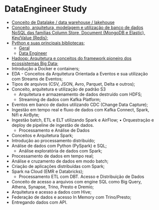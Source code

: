 # DataEngineer Study

- [Conceito de Datalake / data warehouse / lakehouse](./Conceitos/Datalake_DataWarehouse_Lakehouse.md)
- [Conceito, arquitetura, modelagem e utilização de banco de dados NoSQL das famílias Column Store, Document (MongoDB e Elastic), Key/Value (Redis);](./NoSQL_Databases/Databases.md)
- [Python e suas principais bibliotecas;](./Programação/)
  - [Geral](./Programação/Python_Geral.md)
  - [Data Engineer](./Programação/Python_Data_Engineer.md)
- [Hadoop: Arquitetura e conceitos do framework pioneiro dos ecossistemas Big Data;](./Conceitos/Hadoop.md)
- Introdução a Docker e containers;
- EDA - Conceitos da Arquitetura Orientada a Eventos e sua utilização com Streams de Eventos;
- Tipos de arquivos (CSV, JSON, Avro, Parquet, Delta e outros);
- Conceito, arquitetura e utilização de padrão S3
  - Arquitetura e armazenamento de dados destruído com HDFS;
  - Streaming de dados com Kafka Platform;
- Eventos em banco de dados utilizando CDC (Change Data Capture);
- Ingestão em tempo real e fluxo de dados com Kafka Connect, Spark, Nifi e AirByte;
- Ingestão batch, ETL e ELT utilizando Spark e AirFlow; • Orquestração e deploy de pipeline de ingestão de dados.
  - Processamento e Análise de Dados
- Conceitos e Arquitetura Spark;
- Introdução ao processamento distribuído;
- Análise de dados com Python (PySpark) e SQL;
  - Análise exploratória de dados com Spark;
- Processamento de dados em tempo real;
- Análise e cruzamento de dados em modo batch;
- Criação de aplicações distribuídas com Spark;
- Spark na Cloud (EMR e Databricks);
  - Processamento ETL com DBT.
Acesso e Distribuição de Dados
- Conceito de acesso a arquivos com engine SQL como Big Query, Athena, Synapse, Trino, Presto e Dremio;
- Arquitetura e acesso a dados com Hive;
- Federação de dados e acesso In Memory com Trino/Presto;
- Entregando dados com API.